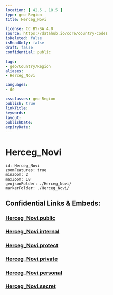 ```yaml
---
location: [ 42.5 , 18.5 ] 
type: geo-Region
title: Herceg_Novi

license: CC BY-SA 4.0
source: https://datahub.io/core/country-codes
isDeleted: false
isReadOnly: false
draft: false
confidential: public

tags:
- geo/Country/Region
aliases:
- Herceg_Novi

Languages:
- de

cssclasses: geo-Region
publish: true
linkTitle: 
keywords: 
layout: 
publishDate: 
expiryDate: 
---
```


# Herceg_Novi

```leaflet
id: Herceg_Novi
zoomFeatures: true 
minZoom: 2 
maxZoom: 18
geojsonFolder: ./Herceg_Novi/
markerFolder: ./Herceg_Novi/
```


## Confidential Links & Embeds: 

### [Herceg_Novi.public](/_public/\Earth\Continent\Europe\Europe~South\Montenegro\Municipalities~MontenegroHerceg_Novi.public.md) 

### [Herceg_Novi.internal](/_internal/\Earth\Continent\Europe\Europe~South\Montenegro\Municipalities~MontenegroHerceg_Novi.internal.md) 

### [Herceg_Novi.protect](/_protect/\Earth\Continent\Europe\Europe~South\Montenegro\Municipalities~MontenegroHerceg_Novi.protect.md) 

### [Herceg_Novi.private](/_private/\Earth\Continent\Europe\Europe~South\Montenegro\Municipalities~MontenegroHerceg_Novi.private.md) 

### [Herceg_Novi.personal](/_personal/\Earth\Continent\Europe\Europe~South\Montenegro\Municipalities~MontenegroHerceg_Novi.personal.md) 

### [Herceg_Novi.secret](/_secret/\Earth\Continent\Europe\Europe~South\Montenegro\Municipalities~MontenegroHerceg_Novi.secret.md)

